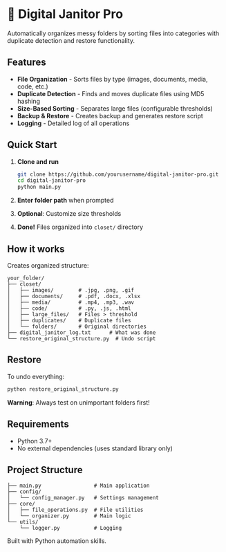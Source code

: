 # 🧹 Digital Janitor Pro

Automatically organizes messy folders by sorting files into categories with duplicate detection and restore functionality.

## Features

- **File Organization** - Sorts files by type (images, documents, media, code, etc.)
- **Duplicate Detection** - Finds and moves duplicate files using MD5 hashing
- **Size-Based Sorting** - Separates large files (configurable thresholds)
- **Backup & Restore** - Creates backup and generates restore script
- **Logging** - Detailed log of all operations

## Quick Start

1. **Clone and run**
   ```bash
   git clone https://github.com/yourusername/digital-janitor-pro.git
   cd digital-janitor-pro
   python main.py
   ```

2. **Enter folder path** when prompted
3. **Optional**: Customize size thresholds
4. **Done!** Files organized into `closet/` directory

## How it works

Creates organized structure:
```
your_folder/
├── closet/
│   ├── images/        # .jpg, .png, .gif
│   ├── documents/     # .pdf, .docx, .xlsx  
│   ├── media/         # .mp4, .mp3, .wav
│   ├── code/          # .py, .js, .html
│   ├── large_files/   # Files > threshold
│   ├── duplicates/    # Duplicate files
│   └── folders/       # Original directories
├── digital_janitor_log.txt      # What was done
└── restore_original_structure.py  # Undo script
```

## Restore

To undo everything:
```bash
python restore_original_structure.py
```

**Warning**: Always test on unimportant folders first!

## Requirements

- Python 3.7+
- No external dependencies (uses standard library only)

## Project Structure

```
├── main.py                 # Main application
├── config/
│   └── config_manager.py   # Settings management
├── core/
│   ├── file_operations.py  # File utilities
│   └── organizer.py        # Main logic
└── utils/
    └── logger.py           # Logging
```

Built with Python automation skills.
